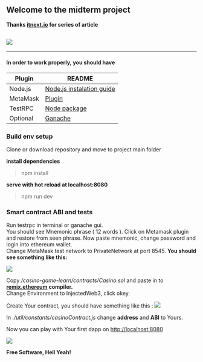 ## Welcome to the midterm project 

**Thanks [itnext.io](https://itnext.io/create-your-first-ethereum-dapp-with-web3-and-vue-js-c7221af1ed82) for series of article**
  
  
![](https://screenshotscdn.firefoxusercontent.com/images/8a1f4ea2-e665-4241-b5f9-d616bdcdfa38.png)
--------------------------------------------------------------------------------------
--------------------------------------------------------------------------------------

#### In order to work properly, you should have 
| Plugin | README |
| ------ | ------ |
| Node.js | [Node.js instalation guide](https://nodejs.org/en/download/package-manager/) |
| MetaMask | [Plugin](https://metamask.io/) |
| TestRPC | [Node package](https://www.npmjs.com/package/ethereumjs-testrpc) |
|Optional| [Ganache](http://truffleframework.com/docs/ganache/using)|


### Build env setup 
Clone or download repository and move to project main folder

**install dependencies**
> npm install

**serve with hot reload at localhost:8080**
>npm run dev

### Smart contract ABI and tests

Run testrpc in terminal or ganache gui.  
You should see Mnemonic phrase ( 12 words ). Click on Metamask plugin and restore from seen phrase. Now paste mnemonic, change password and login into ethereum wallet.  
Change MetaMask test network to PrivateNetwork at port 8545.
**You should see something like this:**  

![](https://i.stack.imgur.com/GzZcI.png)

 Copy */casino-game-learn/contracts/Casino.sol* and paste in to **[remix.ethereum](http://remix.ethereum.org) compiler.**    
 Change Environment to InjectedWeb3, click okey. 
 
Create Your contract, you should have something like this : 
 ![](https://screenshotscdn.firefoxusercontent.com/images/50864fb5-ea91-4b3d-9bce-fce32767d40c.png)
 
 In *./util/constants/casinoContract.js* change **address** and **ABI** to Yours.  
 
 Now you can play with Your first dapp on [http://localhost:8080](localhost) 
 
 ![](https://screenshotscdn.firefoxusercontent.com/images/a509b890-d40a-48c8-a2a5-2d7feb0148ee.png)



**Free Software, Hell Yeah!**
